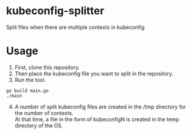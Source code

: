 # kubeconfig-splitter
Split files when there are multiple contexts in kubeconfig

# Usage
1. First, clone this repository.
2. Then place the kubeconfig file you want to split in the repository.
3. Run the tool.
  ```shell
  go build main.go
  ./main
  ```
4. A number of split kubeconfig files are created in the /tmp directory for the number of contexts.<br>
   At that time, a file in the form of kubeconfigN is created in the temp directory of the OS.
